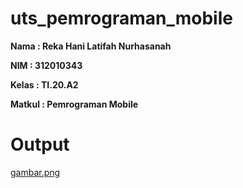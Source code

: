# uts_pemrograman_mobile

**Nama	: Reka Hani Latifah Nurhasanah** <br>

**NIM	: 312010343** <br>

**Kelas	: TI.20.A2** <br>

**Matkul	: Pemrograman Mobile** <br>

# Output

[gambar.png](/gambar/gambar.png)